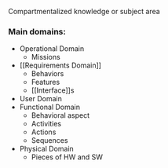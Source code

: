 Compartmentalized knowledge or subject area

### Main domains:
- Operational Domain
	- Missions
- [[Requirements Domain]]
	- Behaviors
	- Features
	- [[Interface]]s
- User Domain
- Functional Domain
	- Behavioral aspect
	- Activities
	- Actions
	- Sequences
- Physical Domain
	- Pieces of HW and SW
